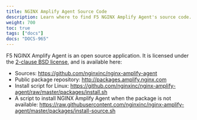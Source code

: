 ```yaml
---
title: NGINX Amplify Agent Source Code
description: Learn where to find F5 NGINX Amplify Agent's source code.
weight: 700
toc: true
tags: ["docs"]
docs: "DOCS-965"
---
```


F5 NGINX Amplify Agent is an open source application. It is licensed under the [2-clause BSD license](https://github.com/nginxinc/nginx-amplify-agent/blob/master/LICENSE), and is available here:

  * Sources: https://github.com/nginxinc/nginx-amplify-agent
  * Public package repository: http://packages.amplify.nginx.com
  * Install script for Linux: https://github.com/nginxinc/nginx-amplify-agent/raw/master/packages/install.sh
  * A script to install NGINX Amplify Agent when the package is not available: https://raw.githubusercontent.com/nginxinc/nginx-amplify-agent/master/packages/install-source.sh
